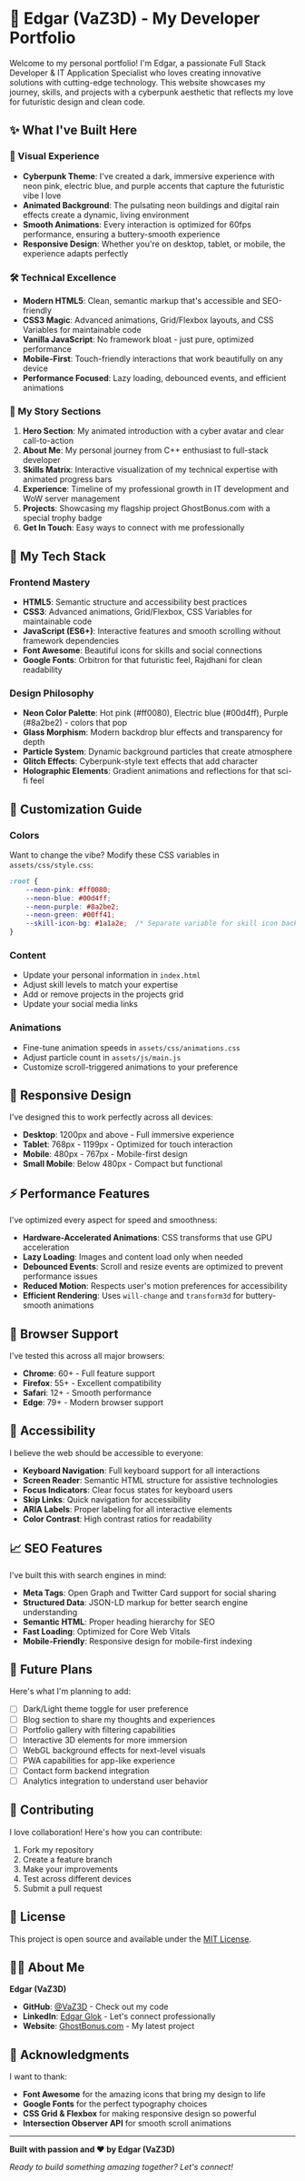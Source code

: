 # 🚀 Edgar (VaZ3D) - My Developer Portfolio

Welcome to my personal portfolio! I'm Edgar, a passionate Full Stack Developer & IT Application Specialist who loves creating innovative solutions with cutting-edge technology. This website showcases my journey, skills, and projects with a cyberpunk aesthetic that reflects my love for futuristic design and clean code.

## ✨ What I've Built Here

### 🎨 Visual Experience
- **Cyberpunk Theme**: I've created a dark, immersive experience with neon pink, electric blue, and purple accents that capture the futuristic vibe I love
- **Animated Background**: The pulsating neon buildings and digital rain effects create a dynamic, living environment
- **Smooth Animations**: Every interaction is optimized for 60fps performance, ensuring a buttery-smooth experience
- **Responsive Design**: Whether you're on desktop, tablet, or mobile, the experience adapts perfectly

### 🛠 Technical Excellence
- **Modern HTML5**: Clean, semantic markup that's accessible and SEO-friendly
- **CSS3 Magic**: Advanced animations, Grid/Flexbox layouts, and CSS Variables for maintainable code
- **Vanilla JavaScript**: No framework bloat - just pure, optimized performance
- **Mobile-First**: Touch-friendly interactions that work beautifully on any device
- **Performance Focused**: Lazy loading, debounced events, and efficient animations

### 📱 My Story Sections
1. **Hero Section**: My animated introduction with a cyber avatar and clear call-to-action
2. **About Me**: My personal journey from C++ enthusiast to full-stack developer
3. **Skills Matrix**: Interactive visualization of my technical expertise with animated progress bars
4. **Experience**: Timeline of my professional growth in IT development and WoW server management
5. **Projects**: Showcasing my flagship project GhostBonus.com with a special trophy badge
6. **Get In Touch**: Easy ways to connect with me professionally

## 🎯 My Tech Stack

### Frontend Mastery
- **HTML5**: Semantic structure and accessibility best practices
- **CSS3**: Advanced animations, Grid/Flexbox, CSS Variables for maintainable code
- **JavaScript (ES6+)**: Interactive features and smooth scrolling without framework dependencies
- **Font Awesome**: Beautiful icons for skills and social connections
- **Google Fonts**: Orbitron for that futuristic feel, Rajdhani for clean readability

### Design Philosophy
- **Neon Color Palette**: Hot pink (#ff0080), Electric blue (#00d4ff), Purple (#8a2be2) - colors that pop
- **Glass Morphism**: Modern backdrop blur effects and transparency for depth
- **Particle System**: Dynamic background particles that create atmosphere
- **Glitch Effects**: Cyberpunk-style text effects that add character
- **Holographic Elements**: Gradient animations and reflections for that sci-fi feel



## 🎨 Customization Guide

### Colors
Want to change the vibe? Modify these CSS variables in `assets/css/style.css`:
```css
:root {
    --neon-pink: #ff0080;
    --neon-blue: #00d4ff;
    --neon-purple: #8a2be2;
    --neon-green: #00ff41;
    --skill-icon-bg: #1a1a2e;  /* Separate variable for skill icon backgrounds */
}
```

### Content
- Update your personal information in `index.html`
- Adjust skill levels to match your expertise
- Add or remove projects in the projects grid
- Update your social media links

### Animations
- Fine-tune animation speeds in `assets/css/animations.css`
- Adjust particle count in `assets/js/main.js`
- Customize scroll-triggered animations to your preference

## 📱 Responsive Design

I've designed this to work perfectly across all devices:
- **Desktop**: 1200px and above - Full immersive experience
- **Tablet**: 768px - 1199px - Optimized for touch interaction
- **Mobile**: 480px - 767px - Mobile-first design
- **Small Mobile**: Below 480px - Compact but functional

## ⚡ Performance Features

I've optimized every aspect for speed and smoothness:
- **Hardware-Accelerated Animations**: CSS transforms that use GPU acceleration
- **Lazy Loading**: Images and content load only when needed
- **Debounced Events**: Scroll and resize events are optimized to prevent performance issues
- **Reduced Motion**: Respects user's motion preferences for accessibility
- **Efficient Rendering**: Uses `will-change` and `transform3d` for buttery-smooth animations

## 🔧 Browser Support

I've tested this across all major browsers:
- **Chrome**: 60+ - Full feature support
- **Firefox**: 55+ - Excellent compatibility
- **Safari**: 12+ - Smooth performance
- **Edge**: 79+ - Modern browser support

## 🎯 Accessibility

I believe the web should be accessible to everyone:
- **Keyboard Navigation**: Full keyboard support for all interactions
- **Screen Reader**: Semantic HTML structure for assistive technologies
- **Focus Indicators**: Clear focus states for keyboard users
- **Skip Links**: Quick navigation for accessibility
- **ARIA Labels**: Proper labeling for all interactive elements
- **Color Contrast**: High contrast ratios for readability

## 📈 SEO Features

I've built this with search engines in mind:
- **Meta Tags**: Open Graph and Twitter Card support for social sharing
- **Structured Data**: JSON-LD markup for better search engine understanding
- **Semantic HTML**: Proper heading hierarchy for SEO
- **Fast Loading**: Optimized for Core Web Vitals
- **Mobile-Friendly**: Responsive design for mobile-first indexing

## 🔮 Future Plans

Here's what I'm planning to add:
- [ ] Dark/Light theme toggle for user preference
- [ ] Blog section to share my thoughts and experiences
- [ ] Portfolio gallery with filtering capabilities
- [ ] Interactive 3D elements for more immersion
- [ ] WebGL background effects for next-level visuals
- [ ] PWA capabilities for app-like experience
- [ ] Contact form backend integration
- [ ] Analytics integration to understand user behavior

## 🤝 Contributing

I love collaboration! Here's how you can contribute:
1. Fork my repository
2. Create a feature branch
3. Make your improvements
4. Test across different devices
5. Submit a pull request

## 📄 License

This project is open source and available under the [MIT License](LICENSE).

## 👨‍💻 About Me

**Edgar (VaZ3D)**
- **GitHub**: [@VaZ3D](https://github.com/VaZ3D) - Check out my code
- **LinkedIn**: [Edgar Glok](https://www.linkedin.com/in/edgar-glok-22099623b/) - Let's connect professionally
- **Website**: [GhostBonus.com](https://ghostbonus.com/) - My latest project

## 🙏 Acknowledgments

I want to thank:
- **Font Awesome** for the amazing icons that bring my design to life
- **Google Fonts** for the perfect typography choices
- **CSS Grid & Flexbox** for making responsive design so powerful
- **Intersection Observer API** for smooth scroll animations

---

**Built with passion and ❤️ by Edgar (VaZ3D)**

*Ready to build something amazing together? Let's connect!*
